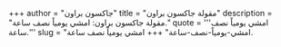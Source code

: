 +++
author = "جاكسون براون"
title = "مقولة جاكسون براون"
description = "مقولة جاكسون براون: امشي يومياً نصف ساعة."
quote = '''امشي يومياً نصف ساعة.'''
slug = "امشي-يومياً-نصف-ساعة"
+++
امشي يومياً نصف ساعة.
